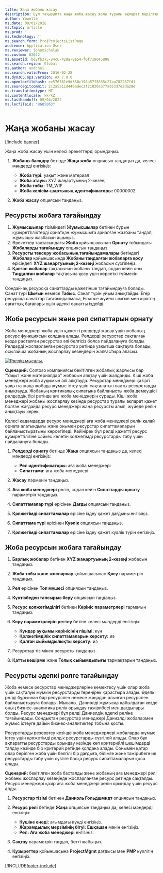 ```yaml
---
title: Жаңа жобаны жасау
description: Бұл тақырыпта жаңа жоба жасау жолы туралы ақпарат берілген.
author: Yowelle
ms.date: 09/01/2020
ms.topic: article
ms.prod: ''
ms.technology: ''
ms.search.form: ProjProjectsListPage
audience: Application User
ms.reviewer: johnmichalak
ms.custom: 82022
ms.assetid: bd2fb375-84c6-428a-8e54-f0f719045898
ms.search.region: Global
ms.author: andchoi
ms.search.validFrom: 2016-02-28
ms.dyn365.ops.version: AX 7.0.0
ms.openlocfilehash: ee576561e9d360c198a57f5885c27aa782267fd1
ms.sourcegitcommit: 2c2a5a11d446adec2f21030ab77a053d7e2da28e
ms.translationtype: MT
ms.contentlocale: kk-KZ
ms.lasthandoff: 05/04/2022
ms.locfileid: "8685063"
---
```

# <a name="create-a-new-project"></a>Жаңа жобаны жасау

[!include [banner](../includes/banner.md)]

Жаңа жоба жасау үшін келесі әрекеттерді орындаңыз.

1. **Жобаны басқару** бетінде **Жаңа жоба** опциясын таңдаңыз да, келесі мәндерді енгізіңіз:

    - **Жоба түрі:** уақыт және материал
    - **Жоба атауы:** XYZ жаңартуының 2-кезеңі
    - **Жоба тобы:** TM\_WIP
    - **Жоба келісім-шартының идентификаторы:** 00000002

2. **Жоба жасау** опциясын таңдаңыз.

## <a name="assign-a-resource-to-a-project"></a>Ресурсты жобаға тағайындау

1. **Жұмысшылар** тізіміндегі **Жұмысшылар** бетінен бұрын құзыреттіліктерді орнатқан жұмысшыға арналған жазбаны таңдап, жұмысшы жазбасын ашыңыз.
2. Әрекеттер тақтасындағы **Жоба** қойыншасынан **Орнату** тобындағы **Жобаларды тағайындау** опциясын таңдаңыз.
3. **Ресурсты тексеру жобасының тағайындамалары** бетіндегі **Жобалар** қойыншасында **Жобаны таңдалған жобаларға қосу** өрісіндегі **XYZ жаңартуының 2-кезеңі** жобасын сүзгілеңіз.
4. **Қалған жобалар** тақтасынан жобаны таңдап, содан кейін оны **Таңдалған жобалар** тақтасына қосу үшін көрсеткі түймесін таңдаңыз.

Сондай-ақ ресурсқа санаттарды қажетінше тағайындауға болады. Санат түрі **Шығын** немесе **Табыс**. Санат түрін ұйым анықтайды. Егер ресурсқа санаттар тағайындалмаса, Finance жүйесі шығын мен кірістің сағаттық бағалары үшін әдепкі санатты іздейді.

## <a name="set-up-project-resource-and-role-characteristics"></a>Жоба ресурсын және рөл сипаттарын орнату

Жоба менеджері жоба үшін қажетті рөлдерді жасау үшін жобаның ресурс функциясын қолдана алады. Рөлдерді ресурстар сақталған кезде расталған ресурстар әлі белгісіз болса пайдалануға болады. Рөлдерді жоспарланған ресурстар ретінде уақытша сақтауға болады, осылайша жобаның жоспарлау кезеңдерін жалғастыра аласыз.

[![Рөлдің мысалы.](./media/projectresourcing05.jpg)](./media/projectresourcing05.jpg) 

**Сценарий:** Contoso компаниясы бекітілген жобалық жарғысы бар "Уақыт және материалдар" жобасын аяқтау үшін жалданды. Кіші жоба менеджері жоба ауқымын әлі аяқтауда. Ресурстар менеджері қазіргі уақытта жаңа жобада жұмыс істеу үшін сақталатын нақты ресурстарды анықтауда. Жобаның критикалық сипатына байланысты жоба демеушісі рөлдердің бірі ретінде аға жоба менеджерін сұрады. Кіші жоба менеджері жобаны жоспарлау кезінде ресурстар туралы ақпарат қажет болған жағдайда ресурс менеджері жаңа ресурсты алып, жүйеде рөлін анықтауы керек.

Келесі қадамдарда ресурс менеджері аға жоба менеджері рөлін қалай орната алатындығы және онымен ресурстар сипаттамаларын байланыстыратыны көрсетіледі. Кейінірек бұл рөлді қажетті ресурс құзыреттілігіне сәйкес келетін қолжетімді ресурстарды табу үшін пайдалануға болады.

1. **Рөлдерді орнату** бетінде **Жаңа** опциясын таңдаңыз да, келесі мәндерді енгізіңіз:

    - **Рөл идентификаторы:** аға жоба менеджері
    - **Сипаттама:** аға жоба менеджері

2. **Жасау** пәрменін таңдаңыз.
3. **Аға жоба менеджері** рөлін, содан кейін **Сипаттарды орнату** параметрін таңдаңыз.
4. **Сипаттамалар түрі** өрісінен **Дағды** опциясын таңдаңыз.
5. **Қолжетімді сипаттамалар** өрісіне іздеу қажет дағдыны енгізіңіз.
6. **Сипаттама түрі** өрісінен **Куәлік** опциясын таңдаңыз.
7. **Қолжетімді сипаттамалар** өрісіне іздеу қажет куәлік түрін енгізіңіз.

## <a name="assign-a-project-resource-to-a-project"></a>Жоба ресурсын жобаға тағайындау

1. **Барлық жобалар** бетінен **XYZ жаңартуының 2-кезеңі** жобасын таңдаңыз.
2. **Жоба тобы және жоспарлау** қойыншасынан **Қосу** параметрін таңдаңыз.
3. **Рөл** өрісінен **Топ мүшесі** опциясын таңдаңыз.
4. **Күнтізбеден тапсырыс беру** опциясын таңдаңыз.
5. **Ресурс қолжетімділігі** бетінен **Көрініс параметрлері** тармағын таңдаңыз.
6. **Көру параметрлерін реттеу** бетіне келесі мәндерді енгізіңіз:

    - **Күндер ауқымы көрінісінің пішімі:** күн
    - **Қолжетімділік сипаттамаларын көрсету:** иә
    - **Қалған сыйымдылықты көрсету:** иә

7. Ресурстар тізімінен ресурсты таңдаңыз.
8. **Қатты көшірме** және **Толық сыйымдылығы** тармақтарын таңдаңыз.

## <a name="assign-a-resource-to-a-default-role"></a>Ресурсты әдепкі рөлге тағайындау

Жоба немесе ресурстар менеджерлеріне көмектесу үшін олар жоба үшін сақталуы мүмкін ресурстарды тереңірек қарастыра алады. Әдепкі рөлді бұрыннан бар ресурспен немесе жаңадан алынған ресурспен байланыстыруға болады. Мысалы, Даниэлді жұмысқа қабылдаған кезде оның бизнес-аналитика рөлін орындау тәжірибесі мен дағдылары болды. Ресурс менеджері бұл рөлді Даниелдің әдепкі рөліне тағайындады. Сондықтан ресурстар менеджері Даниэлді жобалармен жұмыс істеуге дайын бизнес-аналитиктер тобына қосты.

Ресурстарды резервтеу кезінде жоба менеджерлері жобаларда жұмыс істеу үшін қолжетімді рөлдік ресурстарды сүзгілей алады. Олар бұл ақпаратты ресурстарды орындау кезінде көп критерийлі шешімдерді талдау кезінде бір критерий ретінде қолдана алады. Сонымен қатар олар берілген жоба үшін белгілі бір дағдыға, білімге және тәжірибеге ие ресурстарды табу үшін сүзгіге басқа ресурс сипаттамаларын қоса алады.

**Сценарий:** бекітілген жоба басталды және жобаның аға менеджері рөлі жобаны жоспарлау кезеңінде жоспарланған ресурс ретінде сақталды. Ресурс менеджері қазір аға жоба менеджері рөлін орындау үшін ресурс алды.

1. **Ресурстар тізімі** бетінен **Даниэль Гольдшмидт** опциясын таңдаңыз.
2. **Ресурс рөлі** бетінде **Жаңа** опциясын таңдаңыз да, келесі мәндерді енгізіңіз:

    - **Күшіне енеді:** ағымдағы күнді енгізіңіз.
    - **Жарамдылық мерзімінің бітуі:** **Ешқашан** мәнін енгізіңіз.
    - **Рөл:** **Аға жоба менеджері** енгізіңіз.

3. **Сақтау** параметрін таңдап, бетті жабыңыз.
4. **Құзыреттер** қойыншасына **ProjectMgmt** дағдысы мен **PMP** куәлігін енгізіңіз.


[!INCLUDE[footer-include](../includes/footer-banner.md)]